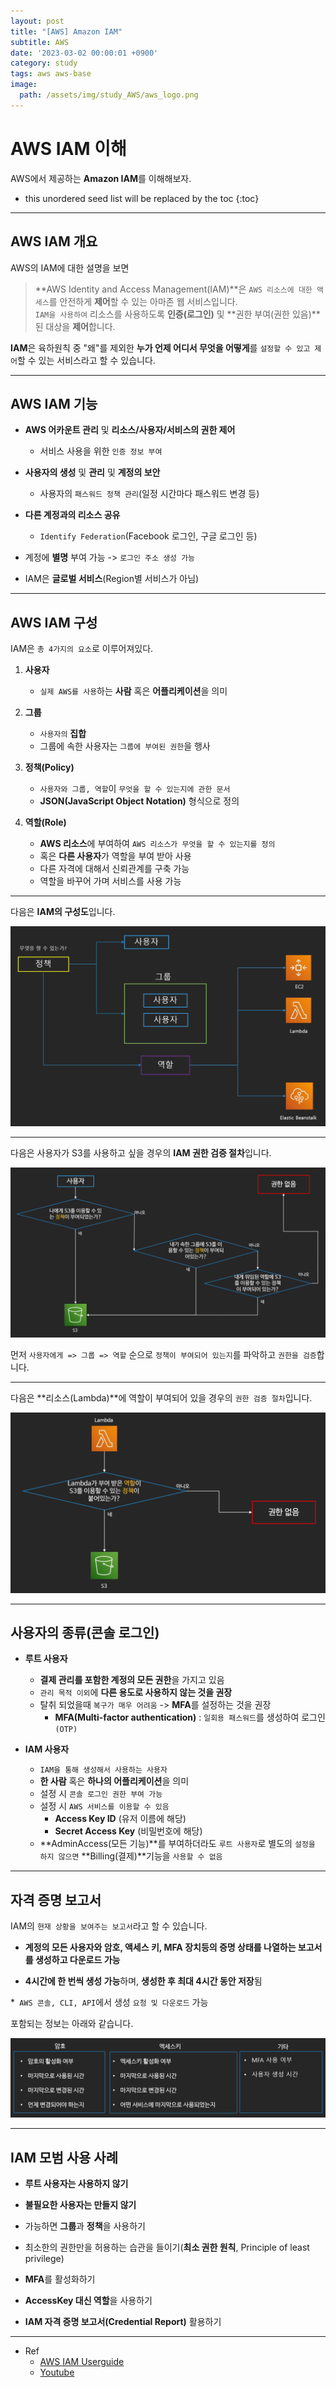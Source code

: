 ```yaml
---
layout: post
title: "[AWS] Amazon IAM"
subtitle: AWS
date: '2023-03-02 00:00:01 +0900'
category: study
tags: aws aws-base
image:
  path: /assets/img/study_AWS/aws_logo.png
---
```


# AWS IAM 이해
AWS에서 제공하는 **Amazon IAM**를 이해해보자.

<!--more-->

* this unordered seed list will be replaced by the toc
{:toc}

<hr/>

## AWS IAM 개요

AWS의 IAM에 대한 설명을 보면
> **AWS Identity and Access Management(IAM)**은 `AWS 리소스에 대한 액세스`를 안전하게 **제어**할 수 있는 아마존 웹 서비스입니다. <br>
> `IAM을 사용하여` 리소스를 사용하도록 **인증(로그인)** 및 **권한 부여(권한 있음)**된 대상을 **제어**합니다.

**IAM**은 육하원칙 중 "왜"를 제외한 **누가 언제 어디서 무엇을 어떻게**를 `설정할 수 있고 제어`할 수 있는 서비스라고 할 수 있습니다.

<hr/>

## AWS IAM 기능

* **AWS 어카운트 관리** 및 **리소스/사용자/서비스의 권한 제어**
    + 서비스 사용을 위한 `인증 정보 부여`

* **사용자의 생성** 및 **관리** 및 **계정의 보안**
    + 사용자의 `패스워드 정책 관리`(일정 시간마다 패스워드 변경 등)

* **다른 계정과의 리소스 공유**
    + `Identify Federation`(Facebook 로그인, 구글 로그인 등)

* 계정에 **별명** 부여 가능 -> `로그인 주소 생성 가능`

* IAM은 **글로벌 서비스**(Region별 서비스가 아님)

<hr/>

## AWS IAM 구성

IAM은 `총 4가지의 요소`로 이루어져있다.

1. **사용자**
    * `실제 AWS를 사용`하는 **사람** 혹은 **어플리케이션**을 의미

2. **그룹**
    * `사용자의` **집합**
    * 그룹에 속한 사용자는 `그룹에 부여된 권한`을 행사

3. **정책(Policy)**
    * `사용자와 그룹, 역할`이 `무엇을 할 수 있는지에 관한 문서`
    * **JSON(JavaScript Object Notation)** 형식으로 정의

4. **역할(Role)**
    * **AWS 리소스**에 부여하여 `AWS 리소스가 무엇을 할 수 있는지를 정의`
    * 혹은 **다른 사용자**가 역할을 부여 받아 사용
    * 다른 자격에 대해서 신뢰관계를 구축 가능
    * 역할을 바꾸어 가며 서비스를 사용 가능

<hr/>

다음은 **IAM의 구성도**입니다.

![IAM_Config](/assets/img/study_AWS/[AWS]_IAM_이해/IAM_config.png)

<hr/>

다음은 사용자가 S3를 사용하고 싶을 경우의 **IAM 권한 검증 절차**입니다.

![IAM_permission_verification](/assets/img/study_AWS/[AWS]_IAM_이해/IAM_permission_verification.png)

먼저 `사용자에게 => 그룹 => 역할` 순으로 `정책이 부여되어 있는지`를 파악하고 `권한을 검증`합니다.

<hr/>

다음은 **리소스(Lambda)**에 역할이 부여되어 있을 경우의 `권한 검증 절차`입니다.

![IAM_permission_verification_resource](/assets/img/study_AWS/[AWS]_IAM_이해/IAM_permission_verification_resource.png)

<hr/>

## 사용자의 종류(콘솔 로그인)

* **루트 사용자**
    + **결제 관리를 포함한 계정의 모든 권한**을 가지고 있음
    + `관리 목적 이외`에 **다른 용도로 사용하지 않는 것을 권장**
    + 탈취 되었을때 `복구가 매우 어려움` -> **MFA**를 설정하는 것을 권장
        - **MFA(Multi-factor authentication)** : `일회용 패스워드`를 생성하여 로그인`(OTP)`

* **IAM 사용자**
    + `IAM을 통해 생성해서 사용하는 사용자`
    + **한 사람** 혹은 **하나의 어플리케이션**을 의미
    + 설정 시 `콘솔 로그인 권한 부여 가능`
    + 설정 시 `AWS 서비스를 이용할 수 있음`
        - **Access Key ID** (유저 이름에 해당)
        - **Secret Access Key** (비밀번호에 해당)
    + **AdminAccess(모든 기능)**를 부여하더라도 `루트 사용자`로 별도의 `설정을 하지 않으면` **Billing(결제)**기능을 `사용할 수 없음`

<hr/>

## 자격 증명 보고서

IAM의 `현재 상황을 보여주는 보고서`라고 할 수 있습니다.

* **계정의 모든 사용자와 암호, 액세스 키, MFA 장치등의 증명 상태를 나열하는 보고서를 생성하고 다운로드 가능**

* **4시간에 한 번씩 생성 가능**하며, **생성한 후 최대 4시간 동안 저장**됨

*` AWS 콘솔, CLI, API`에서 생성 `요청 및 다운로드` 가능

포함되는 정보는 아래와 같습니다.

![IAM_report](/assets/img/study_AWS/[AWS]_IAM_이해/IAM_report.png)

<hr/>

## IAM 모범 사용 사례

* **루트 사용자는 사용하지 않기**

* **불필요한 사용자는 만들지 않기**

* 가능하면 **그룹**과 **정책**을 사용하기

* 최소한의 권한만을 허용하는 습관을 들이기(**최소 권한 원칙**, Principle of least privilege)

* **MFA**를 활성화하기

* **AccessKey 대신 역할**을 사용하기

* **IAM 자격 증명 보고서(Credential Report)** 활용하기

<hr/>

* Ref
  - [AWS IAM Userguide](https://docs.aws.amazon.com/ko_kr/IAM/latest/UserGuide/introduction.html)
  - [Youtube](https://youtu.be/hb_4Tf6bAtY)